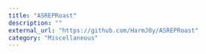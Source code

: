 ```yaml
---
title: "ASREPRoast"
description: ""
external_url: "https://github.com/HarmJ0y/ASREPRoast"
category: "Miscellaneous"
---
```


